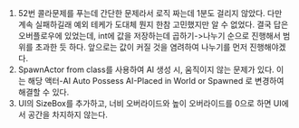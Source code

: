 1. 52번 콜라문제를 푸는데 간단한 문제라서 로직 짜는데 1분도 걸리지 않았다. 다만 계속 실패하길래 예외 테케가 도대체 뭔지 한참 고민했지만 알 수 없었다. 결국 답은 오버플로우에 있었는데, int에 값을 저장하는데 곱하기->나누기 순으로 진행해서 범위를 초과한 듯 하다. 앞으로는 값이 커질 것을 염려하여 나누기를 먼저 진행해야겠다.
2. SpawnActor from class를 사용하여 AI 생성 시, 움직이지 않는 문제가 있다. 이는 해당 액터-AI Auto Possess AI-Placed in World or Spawned 로 변경하여 해결할 수 있다.
3. UI의 SizeBox를 추가하고, 너비 오버라이드와 높이 오버라이드를 0으로 하면 UI에서 공간을 차지하지 않는다.
